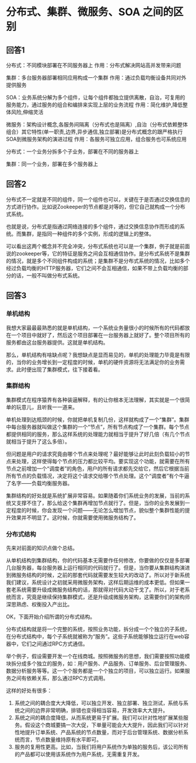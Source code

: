 # 分布式、集群、微服务、SOA 之间的区别

## 回答1

分布式：不同模块部署在不同服务器上
作用：分布式解决网站高并发带来问题

集群：多台服务器部署相同应用构成一个集群
作用：通过负载均衡设备共同对外提供服务

SOA：业务系统分解为多个组件，让每个组件都独立提供离散，自治，可复用的服务能力，通过服务的组合和编排来实现上层的业务流程
作用：简化维护,降低整体风险,伸缩灵活

微服务：架构设计概念,各服务间隔离（分布式也是隔离）,自治（分布式依赖整体组合）其它特性(单一职责,边界,异步通信,独立部署)是分布式概念的跟严格执行SOA到微服务架构的演进过程
作用：各服务可独立应用，组合服务也可系统应用

分布式：一个业务分拆多个子业务，部署在不同的服务器上

集群：同一个业务，部署在多个服务器上

## 回答2

分布式不一定就是不同的组件，同一个组件也可以，关键在于是否通过交换信息的方式进行协作。比如说Zookeeper的节点都是对等的，但它自己就构成一个分布式系统。

也就是说，分布式是指通过网络连接的多个组件，通过交换信息协作而形成的系统。而集群，是指同一种组件的多个实例，形成的逻辑上的整体。

可以看出这两个概念并不完全冲突，分布式系统也可以是一个集群，例子就是前面说的zookeeper等，它的特征是服务之间会互相通信协作。是分布式系统不是集群的情况，就是多个不同组件构成的系统；是集群不是分布式系统的情况，比如多个经过负载均衡的HTTP服务器，它们之间不会互相通信，如果不带上负载均衡的部分的话，一般不叫做分布式系统。

## 回答3

### **单机结构**

我想大家最最最熟悉的就是单机结构，一个系统业务量很小的时候所有的代码都放在一个项目中就好了，然后这个项目部署在一台服务器上就好了。整个项目所有的服务都由这台服务器提供。这就是单机结构。

那么，单机结构有啥缺点呢？我想缺点是显而易见的，单机的处理能力毕竟是有限的，当你的业务增长到一定程度的时候，单机的硬件资源将无法满足你的业务需求。此时便出现了集群模式，往下接着看。

### **集群结构**

集群模式在程序猿界有各种装逼解释，有的让你根本无法理解，其实就是一个很简单的玩意儿，且听我一一道来。

单机处理到达瓶颈的时候，你就把单机复制几份，这样就构成了一个“集群”。集群中每台服务器就叫做这个集群的一个“节点”，所有节点构成了一个集群。每个节点都提供相同的服务，那么这样系统的处理能力就相当于提升了好几倍（有几个节点就相当于提升了这么多倍）。

但问题是用户的请求究竟由哪个节点来处理呢？最好能够让此时此刻负载较小的节点来处理，这样使得每个节点的压力都比较平均。要实现这个功能，就需要在所有节点之前增加一个“调度者”的角色，用户的所有请求都先交给它，然后它根据当前所有节点的负载情况，决定将这个请求交给哪个节点处理。这个“调度者”有个牛逼了名字——负载均衡服务器。

集群结构的好处就是系统扩展非常容易。如果随着你们系统业务的发展，当前的系统又支撑不住了，那么给这个集群再增加节点就行了。但是，当你的业务发展到一定程度的时候，你会发现一个问题——无论怎么增加节点，貌似整个集群性能的提升效果并不明显了。这时候，你就需要使用微服务结构了。

### **分布式结构**

先来对前面的知识点做个总结。

从单机结构到集群结构，你的代码基本无需要作任何修改，你要做的仅仅是多部署几台服务器，每台服务器上运行相同的代码就行了。但是，当你要从集群结构演进到微服务结构的时候，之前的那套代码就需要发生较大的改动了。所以对于新系统我们建议，系统设计之初就采用微服务架构，这样后期运维的成本更低。但如果一套老系统需要升级成微服务结构的话，那就得对代码大动干戈了。所以，对于老系统而言，究竟是继续保持集群模式，还是升级成微服务架构，这需要你们的架构师深思熟虑、权衡投入产出比。

OK，下面开始介绍所谓的分布式结构。

分布式结构就是将一个完整的系统，按照业务功能，拆分成一个个独立的子系统，在分布式结构中，每个子系统就被称为“服务”。这些子系统能够独立运行在web容器中，它们之间通过RPC方式通信。

举个例子，假设需要开发一个在线商城。按照微服务的思想，我们需要按照功能模块拆分成多个独立的服务，如：用户服务、产品服务、订单服务、后台管理服务、数据分析服务等等。这一个个服务都是一个个独立的项目，可以独立运行。如果服务之间有依赖关系，那么通过RPC方式调用。

这样的好处有很多：

1. 系统之间的耦合度大大降低，可以独立开发、独立部署、独立测试，系统与系统之间的边界非常明确，排错也变得相当容易，开发效率大大提升。
2. 系统之间的耦合度降低，从而系统更易于扩展。我们可以针对性地扩展某些服务。假设这个商城要搞一次大促，下单量可能会大大提升，因此我们可以针对性地提升订单系统、产品系统的节点数量，而对于后台管理系统、数据分析系统而言，节点数量维持原有水平即可。
3. 服务的复用性更高。比如，当我们将用户系统作为单独的服务后，该公司所有的产品都可以使用该系统作为用户系统，无需重复开发。

